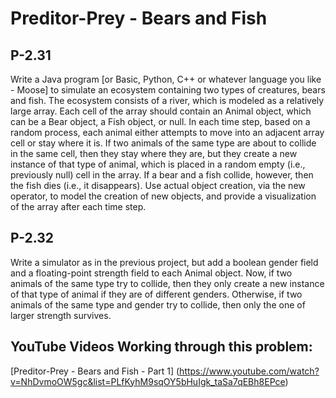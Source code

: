 # Preditor-Prey - Bears and Fish

## P-2.31
Write a Java program [or Basic, Python, C++ or whatever language you like - Moose] to simulate an ecosystem containing two types of creatures, bears and fish. The ecosystem consists of a river, which is modeled as a relatively large array. Each cell of the array should contain an Animal object, which can be a Bear object, a Fish object, or null. In each time step, based on a random process, each animal either attempts to move into an adjacent array cell or stay where it is. If two animals of the same type are about to collide in the same cell, then they stay where they are, but they create a new instance of that type of animal, which is placed in a random empty (i.e., previously null) cell in the array. If a bear and a fish collide, however, then the fish dies (i.e., it disappears). Use actual object creation, via the new operator, to model the creation of new objects, and provide a visualization of the array after each time step.


## P-2.32
Write a simulator as in the previous project, but add a boolean gender field and a floating-point strength field to each Animal object. Now, if two animals of the same type try to collide, then they only create a new instance of that type of animal if they are of different genders. Otherwise, if two animals of the same type and gender try to collide, then only the one of larger strength survives.


## YouTube Videos Working through this problem:

[Preditor-Prey - Bears and Fish - Part 1]
(https://www.youtube.com/watch?v=NhDvmoOW5gc&list=PLfKyhM9sqOY5bHuIgk_taSa7qEBh8EPce)
